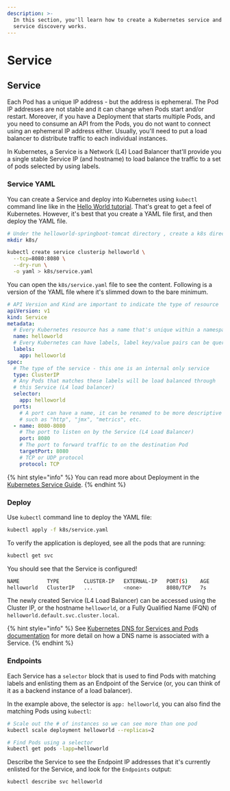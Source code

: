 ```yaml
---
description: >-
  In this section, you'll learn how to create a Kubernetes service and how
  service discovery works.
---
```


# Service

## Service

Each Pod has a unique IP address - but the address is ephemeral. The Pod IP addresses are not stable and it can change when Pods start and/or restart. Moreover, if you have a Deployment that starts multiple Pods, and you need to consume an API from the Pods, you do not want to connect using an ephemeral IP address either. Usually, you'll need to put a load balancer to distribute traffic to each individual instances.

In Kubernetes, a Service is a Network \(L4\) Load Balancer that'll provide you a single stable Service IP \(and hostname\) to load balance the traffic to a set of pods selected by using labels.

### Service YAML

You can create a Service and deploy into Kubernetes using `kubectl` command line like in the [Hello World tutorial](../../getting-started/helloworld/kubernetes-engine.md). That's great to get a feel of Kubernetes. However, it's best that you create a YAML file first, and then deploy the YAML file.

```bash
# Under the helloworld-springboot-tomcat directory , create a k8s directory
mkdir k8s/

kubectl create service clusterip helloworld \
  --tcp=8080:8080 \
  --dry-run \
  -o yaml > k8s/service.yaml
```

You can open the `k8s/service.yaml` file to see the content. Following is a version of the YAML file where it's slimmed down to the bare minimum.

```yaml
# API Version and Kind are important to indicate the type of resource
apiVersion: v1
kind: Service
metadata:
  # Every Kubernetes resource has a name that's unique within a namespace
  name: helloworld
  # Every Kubernetes can have labels, label key/value pairs can be queried later.
  labels:
    app: helloworld
spec:
  # The type of the service - this one is an internal only service
  type: ClusterIP
  # Any Pods that matches these labels will be load balanced through
  # this Service (L4 load balancer)
  selector:
    app: helloworld
  ports:
    # A port can have a name, it can be renamed to be more descriptive
    # such as "http", "jmx", "metrics", etc.
  - name: 8080-8080 
    # The port to listen on by the Service (L4 Load Balancer)
    port: 8080
    # The port to forward traffic to on the destination Pod
    targetPort: 8080
    # TCP or UDP protocol
    protocol: TCP
```

{% hint style="info" %}
You can read more about Deployment in the [Kubernetes Service Guide](http://kubernetes.io/docs/user-guide/deployments/).
{% endhint %}

### Deploy

Use `kubectl` command line to deploy the YAML file:

```bash
kubectl apply -f k8s/service.yaml
```

To verify the application is deployed, see all the pods that are running:

```bash
kubectl get svc
```

You should see that the Service is configured!

```bash
NAME         TYPE        CLUSTER-IP   EXTERNAL-IP   PORT(S)    AGE
helloworld   ClusterIP   ...          <none>        8080/TCP   7s
```

The newly created Service \(L4 Load Balancer\) can be accessed using the Cluster IP, or the hostname `helloworld`, or a Fully Qualified Name \(FQN\) of `helloworld.default.svc.cluster.local`.

{% hint style="info" %}
See [Kubernetes DNS for Services and Pods documentation](https://kubernetes.io/docs/concepts/services-networking/dns-pod-service/) for more detail on how a DNS name is associated with a Service.
{% endhint %}

### Endpoints

Each Service has a `selector` block that is used to find Pods with matching labels and enlisting them as an Endpoint of the Service \(or, you can think of it as a backend instance of a load balancer\).

In the example above, the selector is `app: helloworld`, you can also find the matching Pods using `kubectl`:

```bash
# Scale out the # of instances so we can see more than one pod
kubectl scale deployment helloworld --replicas=2

# Find Pods using a selector
kubectl get pods -lapp=helloworld
```

Describe the Service to see the Endpoint IP addresses that it's currently enlisted for the Service, and look for the `Endpoints` output:

```bash
kubectl describe svc helloworld
```

